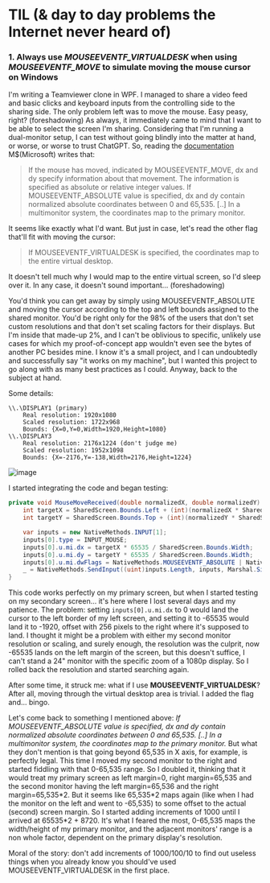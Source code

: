 # TIL (& day to day problems the Internet never heard of)

### 1. Always use *MOUSEEVENTF_VIRTUALDESK* when using *MOUSEEVENTF_MOVE* to simulate moving the mouse cursor on Windows

I'm writing a Teamviewer clone in WPF. I managed to share a video feed and basic clicks and keyboard inputs from the controlling side to the sharing side. The only problem left was to move the mouse. Easy peasy, right? (foreshadowing)
As always, it immediately came to mind that I want to be able to select the screen I'm sharing. Considering that I'm running a dual-monitor setup, I can test without going blindly into the matter at hand, or worse, or worse to trust ChatGPT. So, reading the [documentation](https://learn.microsoft.com/en-gb/windows/win32/api/winuser/ns-winuser-mouseinput) M$(Microsoft) writes that:
>If the mouse has moved, indicated by MOUSEEVENTF_MOVE, dx and dy specify information about that movement. The information is specified as absolute or relative integer values.
>If MOUSEEVENTF_ABSOLUTE value is specified, dx and dy contain normalized absolute coordinates between 0 and 65,535. [..] In a multimonitor system, the coordinates map to the primary monitor.

It seems like exactly what I'd want. But just in case, let's read the other flag that'll fit with moving the cursor:
> If MOUSEEVENTF_VIRTUALDESK is specified, the coordinates map to the entire virtual desktop.

It doesn't tell much why I would map to the entire virtual screen, so I'd sleep over it. In any case, it doesn't sound important... (foreshadowing)

You'd think you can get away by simply using MOUSEEVENTF_ABSOLUTE and moving the cursor according to the top and left bounds assigned to the shared monitor. You'd be right only for the 98% of the users that don't set custom resolutions and that don't set scaling factors for their displays. But I'm inside that made-up 2%, and I can't be oblivious to specific, unlikely use cases for which my proof-of-concept app wouldn't even see the bytes of another PC besides mine. I know it's a small project, and I can undoubtedly and successfully say "it works on my machine", but I wanted this project to go along with as many best practices as I could. Anyway, back to the subject at hand.

Some details:
```
\\.\DISPLAY1 (primary)
	Real resolution: 1920x1080
	Scaled resolution: 1722x968
	Bounds: {X=0,Y=0,Width=1920,Height=1080}
\\.\DISPLAY3
	Real resolution: 2176x1224 (don't judge me)
	Scaled resolution: 1952x1098
	Bounds: {X=-2176,Y=-138,Width=2176,Height=1224}
```
![image](https://github.com/user-attachments/assets/9a6a634d-9b5b-4127-bcb7-86c3921c2a7d)


I started integrating the code and began testing:
```c#
private void MouseMoveReceived(double normalizedX, double normalizedY) {
	int targetX = SharedScreen.Bounds.Left + (int)(normalizedX * SharedScreen.Bounds.Width);
	int targetY = SharedScreen.Bounds.Top + (int)(normalizedY * SharedScreen.Bounds.Height);

	var inputs = new NativeMethods.INPUT[1];
	inputs[0].type = INPUT_MOUSE;
	inputs[0].u.mi.dx = targetX * 65535 / SharedScreen.Bounds.Width;
	inputs[0].u.mi.dy = targetY * 65535 / SharedScreen.Bounds.Width;
	inputs[0].u.mi.dwFlags = NativeMethods.MOUSEEVENTF_ABSOLUTE | NativeMethods.MOUSEEVENTF_MOVE;
	_ = NativeMethods.SendInput((uint)inputs.Length, inputs, Marshal.SizeOf(typeof(NativeMethods.INPUT)));
}
```
This code works perfectly on my primary screen, but when I started testing on my secondary screen... it's here where I lost several days and my patience. The problem: setting `inputs[0].u.mi.dx` to 0 would land the cursor to the left border of my left screen, and setting it to -65535 would land it to -1920, offset with 256 pixels to the right where it's supposed to land.
I thought it might be a problem with either my second monitor resolution or scaling, and surely enough, the resolution was the culprit, now -65535 lands on the left margin of the screen, but this doesn't suffice, I can't stand a 24" monitor with the specific zoom of a 1080p display. So I rolled back the resolution and started searching again.

After some time, it struck me: what if I use **MOUSEEVENTF_VIRTUALDESK**? After all, moving through the virtual desktop area is trivial. I added the flag and... bingo.


Let's come back to something I mentioned above: *If MOUSEEVENTF_ABSOLUTE value is specified, dx and dy contain normalized absolute coordinates between 0 and 65,535. [..] In a multimonitor system, the coordinates map to the primary monitor.* But what they don't mention is that going beyond 65,535 in X axis, for example, is perfectly legal. This time I moved my second monitor to the right and started fiddling with that 0-65,535 range. So I doubled it, thinking that it would treat my primary screen as left margin=0, right margin=65,535 and the second monitor having the left margin=65,536 and the right margin=65,535\*2. But it seems like 65,535\*2 maps again (like when I had the monitor on the left and went to -65,535) to some offset to the actual (second) screen margin. So I started adding increments of 1000 until I arrived at 65535\*2 + 8720. It's what I feared the most, 0-65,535 maps the width/height of my primary monitor, and the adjacent monitors' range is a non whole factor, dependent on the primary display's resolution.

Moral of the story: don't add increments of 1000/100/10 to find out useless things when you already know you should've used MOUSEEVENTF_VIRTUALDESK in the first place.
